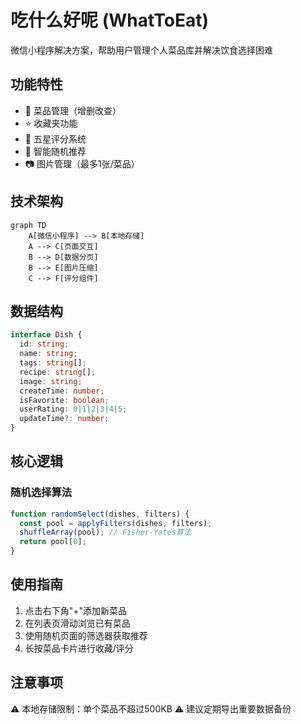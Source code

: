 # 吃什么好呢 (WhatToEat)

微信小程序解决方案，帮助用户管理个人菜品库并解决饮食选择困难

## 功能特性

- 🍳 菜品管理（增删改查）
- ⭐ 收藏夹功能
- 🌟 五星评分系统
- 🎲 智能随机推荐
- 📷 图片管理（最多1张/菜品）

## 技术架构

```mermaid
graph TD
    A[微信小程序] --> B[本地存储]
    A --> C[页面交互]
    B --> D[数据分页]
    B --> E[图片压缩]
    C --> F[评分组件]
```

## 数据结构

```typescript
interface Dish {
  id: string;
  name: string;
  tags: string[];
  recipe: string[];
  image: string;
  createTime: number;
  isFavorite: boolean;
  userRating: 0|1|2|3|4|5;
  updateTime?: number;
}
```

## 核心逻辑

### 随机选择算法

```javascript
function randomSelect(dishes, filters) {
  const pool = applyFilters(dishes, filters);
  shuffleArray(pool); // Fisher-Yates算法
  return pool[0];
}
```

## 使用指南

1. 点击右下角"+"添加新菜品
2. 在列表页滑动浏览已有菜品
3. 使用随机页面的筛选器获取推荐
4. 长按菜品卡片进行收藏/评分

## 注意事项

⚠️ 本地存储限制：单个菜品不超过500KB
⚠️ 建议定期导出重要数据备份
